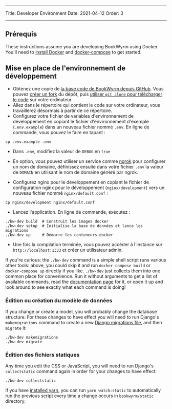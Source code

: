 - - -
Title: Developer Environment Date: 2021-04-12 Order: 3
- - -

## Prérequis

These instructions assume you are developing BookWyrm using Docker. You'll need to [install Docker](https://docs.docker.com/engine/install/) and [docker-compose](https://docs.docker.com/compose/install/) to get started.

## Mise en place de l'environnement de développement

- Obtenez une copie de [la base code de BookWyrm depuis GitHub](https://github.com/bookwyrm-social/bookwyrm). Vous pouvez [créer un fork](https://docs.github.com/en/get-started/quickstart/fork-a-repo) du dépôt, puis [utiliser `git clone` pour télécharger le code](https://docs.github.com/en/github/creating-cloning-and-archiving-repositories/cloning-a-repository-from-github/cloning-a-repository) sur votre ordinateur.
- Allez dans le répertoire qui contient le code sur votre ordinateur, vous travaillerez désormais à partir de ce répertoire.
- Configurez votre fichier de variables d'environnement de développement en copiant le fichier d'environnement d'exemple (`.env.example`) dans un nouveau fichier nommé `.env`. En ligne de commande, vous pouvez le faire en tapant :
``` { .sh }
cp .env.example .env
```
- Dans `.env`, modifiez la valeur de `DEBUG` en `true`
- En option, vous pouvez utiliser un service comme [ngrok](https://ngrok.com/) pour configurer un nom de domaine, définissez ensuite dans votre fichier `.env` la valeur de `DOMAIN` en utilisant le nom de domaine généré par ngrok.

- Configurez nginx pour le développement en copiant le fichier de configuration nginx pour le développement (`nginx/development`) vers un nouveau fichier nommé `nginx/default.conf` :
``` { .sh }
cp nginx/development nginx/default.conf
```

- Lancez l'application. En ligne de commande, exécutez :
``` { .sh }
./bw-dev build  # Construit les images docker
./bw-dev setup  # Initialise la base de données et lance les migrations
./bw-dev up     # Démarre les conteneurs docker
```
- Une fois la compilation terminée, vous pouvez accéder à l'instance sur `http://localhost:1333` et créer un utilisateur admin.

If you're curious: the `./bw-dev` command is a simple shell script runs various other tools: above, you could skip it and run `docker-compose build` or `docker-compose up` directly if you like. `./bw-dev` just collects them into one common place for convenience. Run it without arguments to get a list of available commands, read the [documentation page](/command-line-tool.html) for it, or open it up and look around to see exactly what each command is doing!

### Édition ou création du modèle de données

If you change or create a model, you will probably change the database structure. For these changes to have effect you will need to run Django's `makemigrations` command to create a new [Django migrations file](https://docs.djangoproject.com/en/3.2/topics/migrations), and then `migrate` it:

``` { .sh }
./bw-dev makemigrations
./bw-dev migrate
```

### Édition des fichiers statiques
Any time you edit the CSS or JavaScript, you will need to run Django's `collectstatic` command again in order for your changes to have effect:
``` { .sh }
./bw-dev collectstatic
```

If you have [installed yarn](https://yarnpkg.com/getting-started/install), you can run `yarn watch:static` to automatically run the previous script every time a change occurs in `bookwyrm/static` directory.
